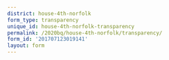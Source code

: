 ```yaml
---
district: house-4th-norfolk
form_type: transparency
unique_id: house-4th-norfolk-transparency
permalink: /2020bq/house-4th-norfolk/transparency/
form_id: '201707123019141'
layout: form
---
```

